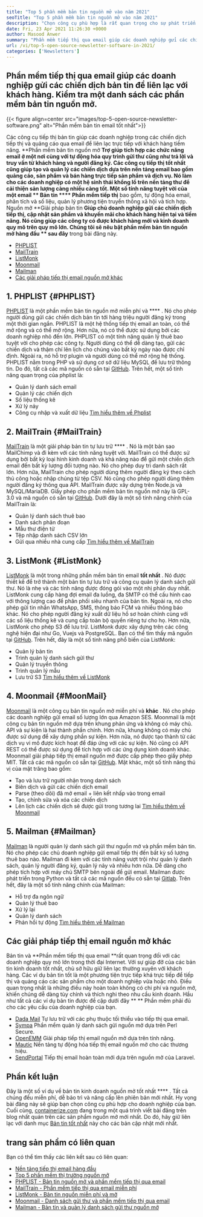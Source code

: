 ```yaml
---
title: "Top 5 phần mềm bản tin nguồn mở vào năm 2021" 
seoTitle: "Top 5 phần mềm bản tin nguồn mở vào năm 2021" 
description: "Chọn công cụ phù hợp là rất quan trọng cho sự phát triển của doanh nghiệp. Chúng tôi có một danh sách ngắn gọn về phần mềm bản tin nguồn mở tốt nhất." 
date: Fri, 23 Apr 2021 11:26:30 +0000
author: Masood Anwer
summary: "Phần mềm tiếp thị qua email giúp các doanh nghiệp gửi các chiến dịch bản tin để liên lạc với khách hàng. Kiểm tra một danh sách các phần mềm bản tin nguồn mở." 
url: /vi/top-5-open-source-newsletter-software-in-2021/
categories: ['Newsletters']
---
```


## Phần mềm tiếp thị qua email giúp các doanh nghiệp gửi các chiến dịch bản tin để liên lạc với khách hàng. Kiểm tra một danh sách các phần mềm bản tin nguồn mở.

{{< figure align=center src="images/top-5-open-source-newsletter-software.png" alt="Phần mềm bản tin email tốt nhất">}}

Các công cụ tiếp thị bản tin giúp các doanh nghiệp trong các chiến dịch tiếp thị và quảng cáo qua email để liên lạc trực tiếp với khách hàng tiềm năng. **Phần mềm bản tin nguồn mở  **Trợ giúp tích hợp các chức năng email ở một nơi cùng với tự động hóa quy trình gửi thư cũng như trả lời và truy vấn từ khách hàng và người đăng ký. Các công cụ tiếp thị tốt nhất cũng giúp tạo và quản lý các chiến dịch dựa trên nền tảng email bao gồm quảng cáo, sản phẩm và bán hàng trực tiếp sản phẩm và dịch vụ. Nó làm cho các doanh nghiệp có một hệ sinh thái khổng lồ trên nền tảng thư để cải thiện sản lượng càng nhiều càng tốt. Một số tính năng tuyệt vời của một email **  Bản tin  ****  Phần mềm tiếp thị**  bao gồm, tự động hóa email, phân tích và số liệu, quản lý phương tiện truyền thông xã hội và tích hợp.
Nguồn mở **Giải pháp bản tin  **Giúp chủ doanh nghiệp gửi các chiến dịch tiếp thị, cập nhật sản phẩm và khuyến mãi cho khách hàng hiện tại và tiềm năng. Nó cũng giúp các công ty có được khách hàng mới và kinh doanh quy mô trên quy mô lớn. Chúng tôi sẽ nêu bật phần mềm bản tin nguồn mở hàng đầu **  sau đây**  trong bài đăng này.
  * [PHPLIST][1]
  * [MailTrain][2]
  * [ListMonk][3]
  * [Moonmail][4]
  * [Mailman][5]
  * [Các giải pháp tiếp thị email nguồn mở khác][6]

## 1. PHPLIST   {#PHPLIST}
[PHPLIST][7] là một phần mềm bản tin nguồn mở miễn phí và  **** . Nó cho phép người dùng gửi các chiến dịch bản tin tới hàng triệu người đăng ký trong một thời gian ngắn. PHPLIST là một hệ thống tiếp thị email an toàn, có thể mở rộng và có thể mở rộng. Hơn nữa, nó có thể được sử dụng bởi các doanh nghiệp nhỏ đến lớn. PHPLIST có một tính năng quản lý thuê bao tuyệt vời cho phép các công ty. Người dùng có thể dễ dàng tạo, gửi các chiến dịch và thậm chí lên lịch cho chúng vào bất kỳ ngày nào được chỉ định. Ngoài ra, nó hỗ trợ plugin và người dùng có thể mở rộng hệ thống. PHPLIST nằm trong PHP và sử dụng cơ sở dữ liệu MySQL để lưu trữ thông tin. Do đó, tất cả các mã nguồn có sẵn tại [GitHub][8].
Trên hết, một số tính năng quan trọng của phplist là:
  * Quản lý danh sách email
  * Quản lý các chiến dịch
  * Số liệu thống kê
  * Xử lý nảy
  * Công cụ nhập và xuất dữ liệu
[Tìm hiểu thêm về Phplist][7]

## 2. MailTrain   {#MailTrain}
[MailTrain][9] là một giải pháp bản tin tự lưu trữ  **** . Nó là một bản sao MailChimp và đi kèm với các tính năng tuyệt vời. MailTrain có thể được sử dụng bởi bất kỳ loại hình kinh doanh và khả năng nào để gửi một chiến dịch email đến bất kỳ lượng đối tượng nào. Nó cho phép duy trì danh sách rất lớn. Hơn nữa, MailTrain cho phép người dùng thêm người đăng ký theo cách thủ công hoặc nhập chúng từ tệp CSV. Nó cũng cho phép người dùng thêm người đăng ký thông qua API. MailTrain được xây dựng trên Node.js và MySQL/MariaDB. Giấy phép cho phần mềm bản tin nguồn mở này là GPL-3.0 và mã nguồn có sẵn tại [GitHub][10].
Dưới đây là một số tính năng chính của MailTrain là:
  * Quản lý danh sách thuê bao
  * Danh sách phân đoạn
  * Mẫu thư điện tử
  * Tệp nhập danh sách CSV lớn
  * Gửi qua nhiều nhà cung cấp
[Tìm hiểu thêm về MailTrain][9]

## 3. ListMonk   {#ListMonk}
[ListMonk][11] là một trong những phần mềm bản tin email **tốt nhất** . Nó được thiết kế để trở thành một bản tin tự lưu trữ và công cụ quản lý danh sách gửi thư. Nó là nhẹ và các tính năng được đóng gói vào một nhị phân duy nhất. ListMonk cung cấp hàng đợi email đa luồng, đa SMTP có thể cấu hình cao với thông lượng cao để phân phối siêu nhanh của bản tin. Ngoài ra, nó cho phép gửi tin nhắn WhatsApp, SMS, thông báo FCM và nhiều thông báo khác. Nó cho phép người đăng ký xuất dữ liệu hồ sơ hoàn chỉnh cùng với các số liệu thống kê và cung cấp toàn bộ quyền riêng tư cho họ. Hơn nữa, ListMonk cho phép S3 để lưu trữ. ListMonk được xây dựng trên các công nghệ hiện đại như Go, Vuejs và PostgreSQL. Bạn có thể tìm thấy mã nguồn tại [GitHub][12].
Trên hết, đây là một số tính năng phổ biến của ListMonk:
  * Quản lý bản tin
  * Trình quản lý danh sách gửi thư
  * Quản lý truyền thông
  * Trình quản lý mẫu
  * Lưu trữ S3
[Tìm hiểu thêm về ListMonk][11]

## 4. Moonmail   {#MoonMail}
[Moonmail][13] là một công cụ bản tin nguồn mở miễn phí và **khác** . Nó cho phép các doanh nghiệp gửi email số lượng lớn qua Amazon SES. Moonmail là một công cụ bản tin nguồn mở dựa trên khung phản ứng và không có máy chủ. API và sự kiện là hai thành phần chính. Hơn nữa, khung không có máy chủ được sử dụng để xây dựng phần sự kiện. Hơn nữa, nó được tạo thành từ các dịch vụ vi mô được kích hoạt để đáp ứng với các sự kiện. Nó cũng có API REST có thể được sử dụng để tích hợp với các ứng dụng kinh doanh khác. Moonmail giải pháp tiếp thị email nguồn mở được cấp phép theo giấy phép MIT. Tất cả các mã nguồn có sẵn tại [GitHub][14].
Mặt khác, một số tính năng thú vị của mặt trăng bao gồm:
  * Tạo và lưu trữ người nhận trong danh sách
  * Biên dịch và gửi các chiến dịch email
  * Parse (theo dõi) đã mở email + liên kết nhấp vào trong email
  * Tạo, chỉnh sửa và xóa các chiến dịch
  * Lên lịch các chiến dịch sẽ được gửi trong tương lai
[Tìm hiểu thêm về Moonmail][13]

## 5. Mailman   {#Mailman}
[Mailman][15] là người quản lý danh sách gửi thư nguồn mở và phần mềm bản tin. Nó cho phép các chủ doanh nghiệp gửi email tiếp thị đến bất kỳ số lượng thuê bao nào. Mailman đi kèm với các tính năng vượt trội như quản lý danh sách, quản lý người đăng ký, quản lý nảy và nhiều hơn nữa. Dễ dàng cho phép tích hợp với máy chủ SMTP bên ngoài để gửi email. Mailman được phát triển trong Python và tất cả các mã nguồn đều có sẵn tại [Gitlab][16].
Trên hết, đây là một số tính năng chính của Mailman:
  * Hỗ trợ đa ngôn ngữ
  * Quản lý thuê bao
  * Xử lý lại
  * Quản lý danh sách
  * Phản hồi tự động
[Tìm hiểu thêm về Mailman][15]

## Các giải pháp tiếp thị email nguồn mở khác
Bản tin và **Phần mềm tiếp thị qua email  **rất quan trọng đối với các doanh nghiệp quy mô lớn trong thời đại Internet. Với sự giúp đỡ của các bản tin kinh doanh tốt nhất, chủ sở hữu giữ liên lạc thường xuyên với khách hàng. Các ví dụ bản tin tốt là một phương tiện trực tiếp khá trực tiếp để tiếp thị và quảng cáo các sản phẩm cho một doanh nghiệp vừa hoặc nhỏ. Điều quan trọng nhất là những điều này hoàn toàn không có chi phí và nguồn mở, khiến chúng dễ dàng tùy chỉnh và thích nghi theo nhu cầu kinh doanh. Hầu như tất cả các ví dụ bản tin được đề cập dưới đây ** **  Phần mềm phải đủ cho các yêu cầu của doanh nghiệp của bạn.
  * [Dada Mail][17] Tự lưu trữ với các phụ thuộc tối thiểu vào tiếp thị qua email.
  * [Sympa][18] Phần mềm quản lý danh sách gửi nguồn mở dựa trên Perl Secure.
  * [OpenEMM][19] Giải pháp tiếp thị email nguồn mở dựa trên tính năng.
  * [Mautic][20] Nền tảng tự động hóa tiếp thị email nguồn mở cho các thương hiệu.
  * [SendPortal][21] Tiếp thị email hoàn toàn mới dựa trên nguồn mở của Laravel.

## Phần kết luận
Đây là một số ví dụ về bản tin kinh doanh nguồn mở tốt nhất  **** . Tất cả chúng đều miễn phí, dễ bảo trì và nâng cấp lên phiên bản mới nhất. Hy vọng bài đăng này sẽ giúp bạn chọn công cụ phù hợp cho doanh nghiệp của bạn.
Cuối cùng, [containerize.com][22] đang trong một quá trình viết bài đăng trên blog nhất quán trên các sản phẩm nguồn mở mới nhất. Do đó, hãy giữ liên lạc với danh mục [Bản tin tốt nhất][23] này cho các bản cập nhật mới nhất.

## trang sản phẩm có liên quan
Bạn có thể tìm thấy các liên kết sau có liên quan:
  * [Nền tảng tiếp thị email hàng đầu][24]
  * [Top 5 phần mềm thị trường nguồn mở][25]
  * [PHPLIST - Bản tin nguồn mở và phần mềm tiếp thị qua email][7]
  * [MailTrain - Phần mềm tiếp thị qua email miễn phí][9]
  * [ListMonk - Bản tin nguồn miễn phí và mở][11]
  * [Moonmail - Danh sách gửi thư và phần mềm tiếp thị qua email][13]
  * [Mailman - Bản tin và quản lý danh sách gửi thư nguồn mở][15]

  
[1]: #phpList
[2]: #Mailtrain
[3]: #listmonk
[4]: #MoonMail
[5]: #Mailman
[6]: #OtherOpen-sourceEmailMarketingSolutions
[7]: https://products.containerize.com/newsletter/phplist
[8]: https://github.com/phpList/phplist3
[9]: https://products.containerize.com/newsletter/mailtrain
[10]: https://github.com/Mailtrain-org/mailtrain
[11]: https://products.containerize.com/newsletter/listmonk
[12]: https://github.com/knadh/listmonk
[13]: https://products.containerize.com/newsletter/moonmail
[14]: https://github.com/MoonMail/MoonMail
[15]: https://products.containerize.com/newsletter/mailman
[16]: https://gitlab.com/mailman
[17]: https://dadamailproject.com/
[18]: https://www.sympa.org/
[19]: https://www.agnitas.de/en/e-marketing_manager/email-marketing-software-variants/openemm/
[20]: https://www.mautic.org/
[21]: https://laravel-news.com/sendportal-open-source-email-marketing-software
[22]: https://containerize.com
[23]: https://blog.containerize.com/category/newsletter/
[24]: https://products.containerize.com/newsletter
[25]: https://blog.containerize.com/marketplace/top-5-open-source-marketplace-software-in-2021/

